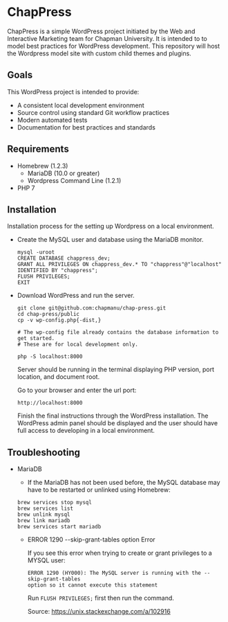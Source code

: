 # ChapPress
ChapPress is a simple WordPress project initiated by the Web and Interactive Marketing team for Chapman University. It is intended to to model best practices for WordPress development. This repository will host the Wordpress model site with custom child themes and plugins.

## Goals
This WordPress project is intended to provide:
- A consistent local development environment
- Source control using standard Git workflow practices
- Modern automated tests
- Documentation for best practices and standards

## Requirements
- Homebrew (1.2.3)
  - MariaDB (10.0 or greater)
  - Wordpress Command Line (1.2.1)
- PHP 7

## Installation

  Installation process for the setting up Wordpress on a local environment.

- Create the MySQL user and database using the MariaDB monitor.

  ```
  mysql -uroot
  CREATE DATABASE chappress_dev;
  GRANT ALL PRIVILEGES ON chappress_dev.* TO "chappress"@"localhost" IDENTIFIED BY "chappress";
  FLUSH PRIVILEGES;
  EXIT
  ```

- Download WordPress and run the server.

  ```
  git clone git@github.com:chapmanu/chap-press.git
  cd chap-press/public
  cp -v wp-config.php{-dist,}
  
  # The wp-config file already contains the database information to get started. 
  # These are for local development only.

  php -S localhost:8000
  ```

  Server should be running in the terminal displaying PHP version, port location, and document root.

  Go to your browser and enter the url port:
  ```
  http://localhost:8000
  ```

  Finish the final instructions through the WordPress installation. The WordPress admin panel should be displayed and the user should have full access to developing in a local environment.

## Troubleshooting

- MariaDB
  -  If the MariaDB has not been used before, the MySQL database may have to be restarted or unlinked using Homebrew:

    ```
    brew services stop mysql
    brew services list
    brew unlink mysql
    brew link mariadb
    brew services start mariadb
    ```

  - ERROR 1290 --skip-grant-tables option Error

    If you see this error when trying to create or grant privileges to a MYSQL user:

        ERROR 1290 (HY000): The MySQL server is running with the --skip-grant-tables 
        option so it cannot execute this statement

    Run `FLUSH PRIVILEGES;` first then run the command.

    Source: https://unix.stackexchange.com/a/102916
